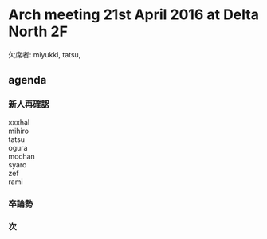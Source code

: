 # Arch meeting 21st April 2016 at Delta North 2F

欠席者: miyukki, tatsu, 

agenda
-----
### 新人再確認
xxxhal  
mihiro  
tatsu  
ogura  
mochan  
syaro  
zef  
rami  

### 卒論勢

### 次
